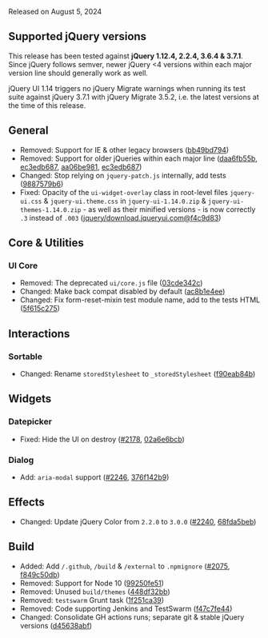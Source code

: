 <script>{
	"title": "jQuery UI 1.14.0 Changelog"
}</script>

Released on August 5, 2024

## Supported jQuery versions

This release has been tested against **jQuery 1.12.4, 2.2.4, 3.6.4 & 3.7.1**. Since jQuery follows semver, newer jQuery <4 versions within each major version line should generally work as well.

jQuery UI 1.14 triggers no jQuery Migrate warnings when running its test suite against jQuery 3.7.1 with jQuery Migrate 3.5.2, i.e. the latest versions at the time of this release.

## General

* Removed: Support for IE & other legacy browsers ([bb49bd794](https://github.com/jquery/jquery-ui/commit/bb49bd794bc8ea4238162725b518fb46234f3cf9))
* Removed: Support for older jQueries within each major line ([daa6fb55b](https://github.com/jquery/jquery-ui/commit/daa6fb55b35065c49c0ffc879c94627bbf85404c), [ec3edb687](https://github.com/jquery/jquery-ui/commit/ec3edb687609af9677317dfd2ec80a5bec7b35c5), [aa06be981](https://github.com/jquery/jquery-ui/commit/aa06be9813abeea148738ed3bae0ec638a535545), [ec3edb687](https://github.com/jquery/jquery-ui/commit/ec3edb687609af9677317dfd2ec80a5bec7b35c5))
* Changed: Stop relying on `jquery-patch.js` internally, add tests ([9887579b6](https://github.com/jquery/jquery-ui/commit/9887579b61972647f1478e64c5d7987f9d9cb039))
* Fixed: Opacity of the `ui-widget-overlay` class in root-level files `jquery-ui.css` & `jquery-ui.theme.css` in `jquery-ui-1.14.0.zip` & `jquery-ui-themes-1.14.0.zip` - as well as their minified versions - is now correctly `.3` instead of `.003` ([jquery/download.jqueryui.com@f4c9d83](https://github.com/jquery/download.jqueryui.com/commit/f4c9d8311a181e08bd02b6530e51cb400484794c))

## Core &amp; Utilities

### UI Core

* Removed: The deprecated `ui/core.js` file ([03cde342c](https://github.com/jquery/jquery-ui/commit/03cde342cd360793a2439fa8dc93e441bbf73333))
* Changed: Make back compat disabled by default ([ac8b1e4ee](https://github.com/jquery/jquery-ui/commit/ac8b1e4eee8682e6825730c4823036a90031edad))
* Changed: Fix form-reset-mixin test module name, add to the tests HTML ([5f615c275](https://github.com/jquery/jquery-ui/commit/5f615c275d2c88305dd0733a12de3915a7c501af))

## Interactions

### Sortable

* Changed: Rename `storedStylesheet` to `_storedStylesheet` ([f90eab84b](https://github.com/jquery/jquery-ui/commit/f90eab84b5e9a65ce62f18106e3db0ee316913f6))

## Widgets

### Datepicker

* Fixed: Hide the UI on destroy ([#2178](https://github.com/jquery/jquery-ui/issues/2178), [02a6e6bcb](https://github.com/jquery/jquery-ui/commit/02a6e6bcb004696b21324ef14c07374a56d7cd02))

### Dialog

* Add: `aria-modal` support ([#2246](https://github.com/jquery/jquery-ui/issues/2246), [376f142b9](https://github.com/jquery/jquery-ui/commit/376f142b9de42241a20efa9c89644ff5425da174))

## Effects

* Changed: Update jQuery Color from `2.2.0` to `3.0.0` ([#2240](https://github.com/jquery/jquery-ui/issues/2240), [68fda5beb](https://github.com/jquery/jquery-ui/commit/68fda5beb2035faa1e30f26722417206705f3746))

## Build

* Added: Add `/.github`, `/build` & `/external` to `.npmignore` ([#2075](https://github.com/jquery/jquery-ui/issues/2075), [f849c50db](https://github.com/jquery/jquery-ui/commit/f849c50db11039c01e299b56c4f65dc6bd1e5fc0))
* Removed: Support for Node 10 ([99250fe51](https://github.com/jquery/jquery-ui/commit/99250fe517bf70a8d190b4a32a6633e4776e87fe))
* Removed: Unused `build/themes` ([448df32bb](https://github.com/jquery/jquery-ui/commit/448df32bb1fd468fc367fe82555b484a1405d554))
* Removed: `testswarm` Grunt task ([1f251ca39](https://github.com/jquery/jquery-ui/commit/1f251ca399ec01c75d24293e49ac767938a547e2))
* Removed: Code supporting Jenkins and TestSwarm ([f47c7fe44](https://github.com/jquery/jquery-ui/commit/f47c7fe44d41d6af9b6f00c7201d991b01b93035))
* Changed: Consolidate GH actions runs; separate git & stable jQuery versions ([d45638abf](https://github.com/jquery/jquery-ui/commit/d45638abfacbe58a134fd301e163420f742e8fba))
